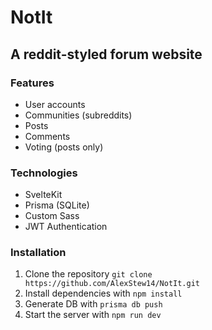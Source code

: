 # NotIt
## A reddit-styled forum website

### Features
- User accounts
- Communities (subreddits)
- Posts
- Comments
- Voting (posts only)

### Technologies
- SvelteKit
- Prisma (SQLite)
- Custom Sass
- JWT Authentication 

### Installation
1. Clone the repository `git clone https://github.com/AlexStew14/NotIt.git`
2. Install dependencies with `npm install`
3. Generate DB with `prisma db push`
4. Start the server with `npm run dev`